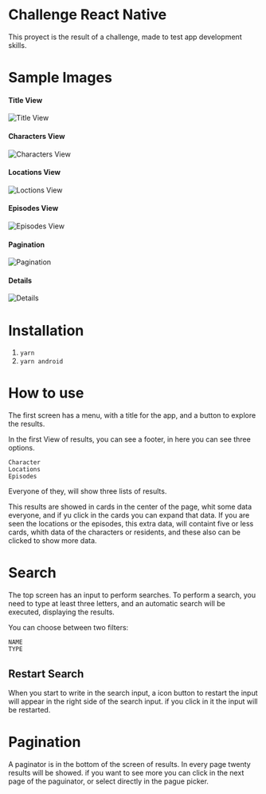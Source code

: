 # Challenge React Native 
This proyect is the result of a challenge, made to test app development skills.

# Sample Images

#### Title View
![Title View](https://github.com/tomasdematos/ChallengeReactNative/blob/7a3dd98f34f29396c14a3616c23dd689f06f5905/img/titleView.png)

#### Characters View
![Characters View](https://github.com/tomasdematos/ChallengeReactNative/blob/925dce952b8316c63028e20f45398f1c13da857f/img/charactersView.png)

#### Locations View
![Loctions View](https://github.com/tomasdematos/ChallengeReactNative/blob/925dce952b8316c63028e20f45398f1c13da857f/img/locationsView.png)

#### Episodes View
![Episodes View](https://github.com/tomasdematos/ChallengeReactNative/blob/925dce952b8316c63028e20f45398f1c13da857f/img/episodesView.png)

#### Pagination
![Pagination](https://github.com/tomasdematos/ChallengeReactNative/blob/925dce952b8316c63028e20f45398f1c13da857f/img/pagination.png)

#### Details
![Details](https://github.com/tomasdematos/ChallengeReactNative/blob/925dce952b8316c63028e20f45398f1c13da857f/img/details.png)




# Installation 

1. ``` yarn ```
2. ``` yarn android ```

# How to use
The first screen has a menu, with a title for the app, and a button to explore the results.


In the first View of results, you can see a footer, in here you can see three options. 

	Character
	Locations
	Episodes

Everyone of they, will show three lists of results. 

This results are showed in cards in the center of the page, whit some data everyone, and if yu click in the cards you can expand that data.
If you are seen the locations or the episodes, this extra data, will containt five or less cards, whith data of the characters or residents, 
and these also can be clicked to show more data.

# Search 
The top screen has an input to perform searches. 
To perform a search, you need to type at least three letters, and an automatic search will be executed, displaying the results.

You can choose between two filters: 
	
	NAME
	TYPE

## Restart Search
When you start to write in the search input, a icon button to restart the input will appear in the right side of the search input.
if you click in it the input will be restarted.

# Pagination
A paginator is in the bottom of the screen of results. 
In every page twenty results will be showed. 
if you want to see more you can click in the next page of the paguinator, or select directly in the pague picker.
